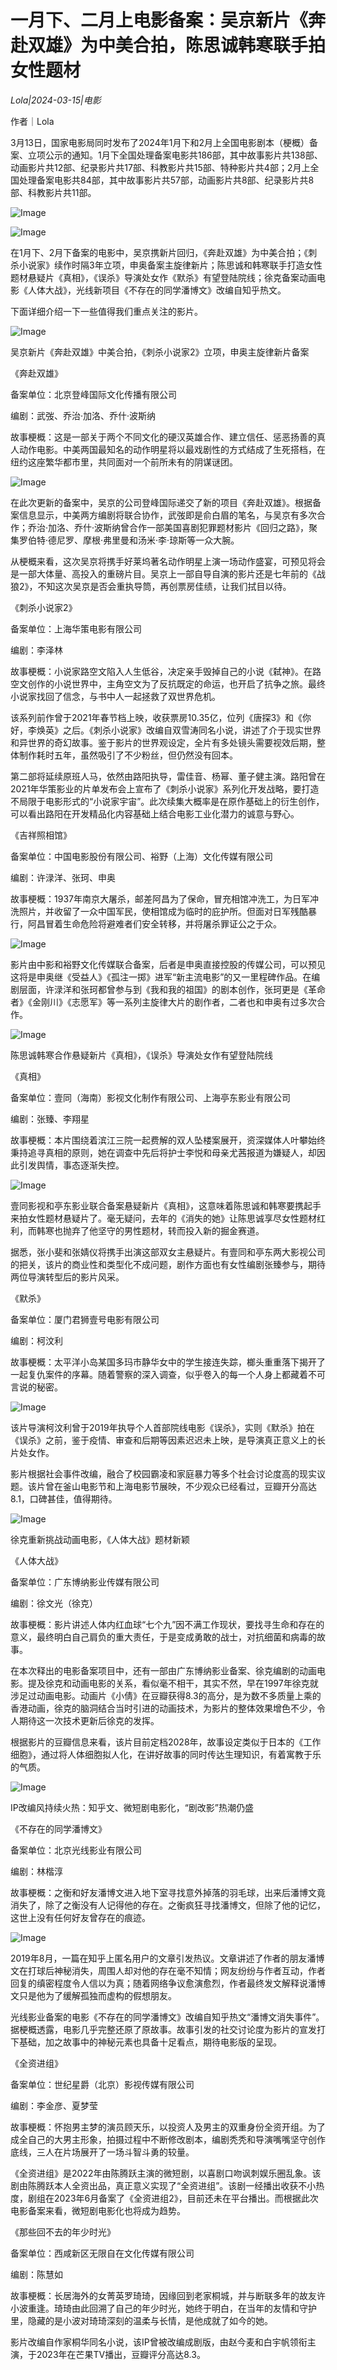 # 一月下、二月上电影备案：吴京新片《奔赴双雄》为中美合拍，陈思诚韩寒联手拍女性题材

*Lola|2024-03-15|电影*

作者｜Lola

3月13日，国家电影局同时发布了2024年1月下和2月上全国电影剧本（梗概）备案、立项公示的通知。1月下全国处理备案电影共186部，其中故事影片共138部、动画影片共12部、纪录影片共17部、科教影片共15部、特种影片共4部；2月上全国处理备案电影共84部，其中故事影片共57部，动画影片共8部、纪录影片共8部、科教影片共11部。

![Image](http://static.ylzbl.com/uploads/ueditor/php/upload/image/20240315/1710485924198854.jpeg)

![Image](http://static.ylzbl.com/uploads/ueditor/php/upload/image/20240315/1710485937273245.jpeg)

在1月下、2月下备案的电影中，吴京携新片回归，《奔赴双雄》为中美合拍；《刺杀小说家》续作时隔3年立项，申奥备案主旋律新片；陈思诚和韩寒联手打造女性题材悬疑片《真相》，《误杀》导演处女作《默杀》有望登陆院线；徐克备案动画电影《人体大战》，光线新项目《不存在的同学潘博文》改编自知乎热文。

下面详细介绍一下一些值得我们重点关注的影片。

![Image](http://static.ylzbl.com/uploads/ueditor/php/upload/image/20240315/1710486002283376.png)

吴京新片《奔赴双雄》中美合拍，《刺杀小说家2》立项，申奥主旋律新片备案

《奔赴双雄》

备案单位：北京登峰国际文化传播有限公司

编剧：武弢、乔治·加洛、乔什·波斯纳

故事梗概：这是一部关于两个不同文化的硬汉英雄合作、建立信任、惩恶扬善的真人动作电影。中美两国最知名的动作明星将以最戏剧性的方式结成了生死搭档，在纽约这座繁华都市里，共同面对一个前所未有的阴谋谜团。

![Image](http://static.ylzbl.com/uploads/ueditor/php/upload/image/20240315/1710486016340169.png)

在此次更新的备案中，吴京的公司登峰国际递交了新的项目《奔赴双雄》。根据备案信息显示，中美两方编剧将联合协作，武弢即是俞白眉的笔名，与吴京有多次合作；乔治·加洛、乔什·波斯纳曾合作一部美国喜剧犯罪题材影片《回归之路》，聚集罗伯特·德尼罗、摩根·弗里曼和汤米·李·琼斯等一众大腕。

从梗概来看，这次吴京将携手好莱坞著名动作明星上演一场动作盛宴，可预见将会是一部大体量、高投入的重磅片目。吴京上一部自导自演的影片还是七年前的《战狼2》，不知这次吴京是否会重执导筒，再创票房佳绩，让我们拭目以待。

《刺杀小说家2》

备案单位：上海华策电影有限公司

编剧：李泽林

故事梗概：小说家路空文陷入人生低谷，决定亲手毁掉自己的小说《弑神》。在路空文创作的小说世界中，主角空文为了反抗既定的命运，也开启了抗争之旅。最终小说家找回了信念，与书中人一起拯救了双世界危机。

该系列前作曾于2021年春节档上映，收获票房10.35亿，位列《唐探3》和《你好，李焕英》之后。《刺杀小说家》改编自双雪涛同名小说，讲述了介于现实世界和异世界的奇幻故事。鉴于影片的世界观设定，全片有多处镜头需要视效后期，整体制作耗时五年，虽然吸引了不少粉丝，但仍然没有回本。

第二部将延续原班人马，依然由路阳执导，雷佳音、杨幂、董子健主演。路阳曾在2021年华策影业的片单发布会上宣布了《刺杀小说家》系列化开发战略，要打造不局限于电影形式的“小说家宇宙”。此次续集大概率是在原作基础上的衍生创作，可以看出路阳在开发精品化内容基础上结合电影工业化潜力的诚意与野心。

《吉祥照相馆》

备案单位：中国电影股份有限公司、裕野（上海）文化传媒有限公司

编剧：许渌洋、张珂、申奥

故事梗概：1937年南京大屠杀，邮差阿昌为了保命，冒充相馆冲洗工，为日军冲洗照片，并收留了一众中国军民，使相馆成为临时的庇护所。但面对日军残酷暴行，阿昌冒着生命危险将避难者们安全转移，并将屠杀罪证公之于众。

![Image](http://static.ylzbl.com/uploads/ueditor/php/upload/image/20240315/1710486069485724.png)

影片由中影和裕野文化传媒联合备案，后者是申奥直接控股的传媒公司，可以预见这将是申奥继《受益人》《孤注一掷》进军“新主流电影”的又一里程碑作品。在编剧层面，许渌洋和张珂都曾参与到《我和我的祖国》的剧本创作，张珂更是《革命者》《金刚川》《志愿军》等一系列主旋律大片的剧作者，二者也和申奥有过多次合作。

![Image](http://static.ylzbl.com/uploads/ueditor/php/upload/image/20240315/1710486084263860.png)

陈思诚韩寒合作悬疑新片《真相》，《误杀》导演处女作有望登陆院线

《真相》

备案单位：壹同（海南）影视文化制作有限公司、上海亭东影业有限公司

编剧：张臻、李翔星

故事梗概：本片围绕着滨江三院一起费解的双人坠楼案展开，资深媒体人叶攀始终秉持追寻真相的原则，她在调查中先后将护士李悦和母亲尤茜报道为嫌疑人，却因此引发舆情，事态逐渐失控。

![Image](http://static.ylzbl.com/uploads/ueditor/php/upload/image/20240315/1710486115349744.png)

壹同影视和亭东影业联合备案悬疑新片《真相》，这意味着陈思诚和韩寒要携起手来拍女性题材悬疑片了。毫无疑问，去年的《消失的她》让陈思诚享尽女性题材红利，而韩寒也抛弃了他坚守的男性题材，转而投入新的掘金赛道。

据悉，张小斐和张婧仪将携手出演这部双女主悬疑片。有壹同和亭东两大影视公司的把关，该片的商业性和类型化不成问题，剧作方面也有女性编剧张臻参与，期待两位导演转型后的影片风采。

《默杀》

备案单位：厦门君狮壹号电影有限公司

编剧：柯汶利

故事梗概：太平洋小岛某国多玛市静华女中的学生接连失踪，榔头重重落下揭开了一起复仇案件的序幕。随着警察的深入调查，似乎卷入的每一个人身上都藏着不可言说的秘密。

![Image](http://static.ylzbl.com/uploads/ueditor/php/upload/image/20240315/1710486146844763.png)

该片导演柯汶利曾于2019年执导个人首部院线电影《误杀》，实则《默杀》拍在《误杀》之前，鉴于疫情、审查和后期等因素迟迟未上映，是导演真正意义上的长片处女作。

影片根据社会事件改编，融合了校园霸凌和家庭暴力等多个社会讨论度高的现实议题。该片曾在釜山电影节和上海电影节展映，不少观众已经看过，豆瓣开分高达8.1，口碑甚佳，值得期待。

![Image](http://static.ylzbl.com/uploads/ueditor/php/upload/image/20240315/1710486160287342.png)

徐克重新挑战动画电影，《人体大战》题材新颖

《人体大战》

备案单位：广东博纳影业传媒有限公司

编剧：徐文光（徐克）

故事梗概：影片讲述人体内红血球“七个九”因不满工作现状，要找寻生命和存在的意义，最终明白自己肩负的重大责任，于是变成勇敢的战士，对抗细菌和病毒的故事。

在本次释出的电影备案项目中，还有一部由广东博纳影业备案、徐克编剧的动画电影。提及徐克和动画电影的关系，看似毫不相干，其实不然，早在1997年徐克就涉足过动画电影。动画片《小倩》在豆瓣获得8.3的高分，是为数不多质量上乘的香港动画，徐克的脑洞结合当时引进的动画技术，为影片的整体效果增色不少，令人期待这一次技术更新后徐克的发挥。

根据影片的豆瓣信息来看，该片目前定档2028年，故事设定类似于日本的《工作细胞》，通过将人体细胞拟人化，在讲好故事的同时传达生理知识，有着寓教于乐的气质。

![Image](http://static.ylzbl.com/uploads/ueditor/php/upload/image/20240315/1710486171783583.png)

IP改编风持续火热：知乎文、微短剧电影化，“剧改影”热潮仍盛

《不存在的同学潘博文》

备案单位：北京光线影业有限公司

编剧：林楷淳

故事梗概：之衡和好友潘博文进入地下室寻找意外掉落的羽毛球，出来后潘博文竟消失了，除了之衡没有人记得他的存在。之衡疯狂寻找潘博文，但除了他的记忆，这世上没有任何好友曾存在的痕迹。

![Image](http://static.ylzbl.com/uploads/ueditor/php/upload/image/20240315/1710486198878266.png)

2019年8月，一篇在知乎上匿名用户的文章引发热议。文章讲述了作者的朋友潘博文在打球后神秘消失，周围人却对他的存在毫不知情；网友纷纷与作者互动，作者回复的缜密程度令人信以为真；随着网络争议愈演愈烈，作者最终发文解释说潘博文只是他为了缓解孤独而虚构的假想朋友。

光线影业备案的电影《不存在的同学潘博文》改编自知乎热文“潘博文消失事件”。据梗概透露，电影几乎完整还原了原故事。故事引发的社交讨论度为影片的宣发打下基础，加之故事中的神秘元素也具备十足看点，期待电影版的呈现。

《全资进组》

备案单位：世纪星爵（北京）影视传媒有限公司

编剧：李金彦、夏梦莹

故事梗概：怀抱男主梦的演员顾天乐，以投资人及男主的双重身份全资开组。为了成全自己的大男主形象，拍摄过程中不断修改剧本，编剧秃秃和导演嘴嘴坚守创作底线，三人在片场展开了一场斗智斗勇的较量。

《全资进组》是2022年由陈腾跃主演的微短剧，以喜剧口吻讽刺娱乐圈乱象。该剧由陈腾跃本人全资出品，真正意义实现了“全资进组”。该剧一经播出收获不小热度，剧组在2023年6月备案了《全资进组2》，目前还未在平台播出。而根据此次电影备案来看，微短剧电影化也将成为趋势。

《那些回不去的年少时光》

备案单位：西咸新区无限自在文化传媒有限公司

编剧：陈慧如

故事梗概：长居海外的女菁英罗琦琦，因缘回到老家桐城，并与断联多年的故友许小波重逢。琦琦由此回溯了自己的年少时光，她终于明白，在当年的友情和守护里，隐藏的是小波对琦琦深刻的温柔与长情，是他成就了如今的她。

影片改编自作家桐华同名小说，该IP曾被改编成剧版，由赵今麦和白宇帆领衔主演，于2023年在芒果TV播出，豆瓣评分高达8.3。

